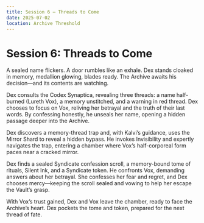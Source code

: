 ```yaml
---
title: Session 6 – Threads to Come
date: 2025-07-02
location: Archive Threshold
---
```


# Session 6: Threads to Come

A sealed name flickers. A door rumbles like an exhale. Dex stands cloaked in memory, medallion glowing, blades ready. The Archive awaits his decision—and its contents are watching.

Dex consults the Codex Synaptica, revealing three threads: a name half-burned (Lureth Vox), a memory unstitched, and a warning in red thread. Dex chooses to focus on Vox, reliving her betrayal and the truth of their last words. By confessing honestly, he unseals her name, opening a hidden passage deeper into the Archive.

Dex discovers a memory-thread trap and, with Kalvi’s guidance, uses the Mirror Shard to reveal a hidden bypass. He invokes Invisibility and expertly navigates the trap, entering a chamber where Vox’s half-corporeal form paces near a cracked mirror.

Dex finds a sealed Syndicate confession scroll, a memory-bound tome of rituals, Silent Ink, and a Syndicate token. He confronts Vox, demanding answers about her betrayal. She confesses her fear and regret, and Dex chooses mercy—keeping the scroll sealed and vowing to help her escape the Vault’s grasp.

With Vox’s trust gained, Dex and Vox leave the chamber, ready to face the Archive’s heart. Dex pockets the tome and token, prepared for the next thread of fate.
